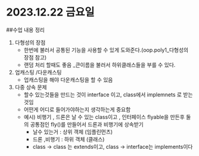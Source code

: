 # 2023.12.22 금요일

##수업 내용 정리

1. 다형성의 장점 
	- 한번에 불러서 공통된 기능을 사용할 수 있게 도와준다.(oop.poly1_다형성의 장점 참고)
	- 랜덤 처리 할때도 좋음 _큰이름을 불러서 하위클래스들을 부를 수 있다.
2. 업캐스팅 /다운캐스팅 
	- 업캐스팅을 해야 다운캐스팅을 할 수 있음
3. 다중 상속 문제
	- 할수 있는것들을 만드는 것이 interface 이고, class에서 implemnets 로 받는 것임
	- 어떤게 어디로 들어가야하는지 생각하는게 중요함
	- 예시) 비행기 , 드론은 날 수 있는 class이고 , 인터페이스 flyable을 만든후 둘의 공통점인 fly()를 만들어서  드론과 비행기에 상속받기
		- 날수 있는거 : 상위 객체 (임플린먼츠)
		- 드론 ,비행기 : 하위 객체 (클래스) 
		- class -> class 는 extends이고, class -> interface는 implements이다
	